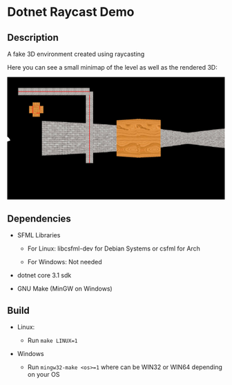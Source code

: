 # Dotnet Raycast Demo

## Description

A fake 3D environment created using raycasting

Here you can see a small minimap of the level as well as the rendered 3D:

![screenshot](./img/screenshot.png)

## Dependencies

 - SFML Libraries
 
   + For Linux: libcsfml-dev for Debian Systems or csfml for Arch
   
   + For Windows: Not needed
   
 - dotnet core 3.1 sdk
 
 - GNU Make (MinGW on Windows)

## Build

- Linux:

   + Run `make LINUX=1`
 
 - Windows
 
   + Run `mingw32-make <os>=1` where <os> can be WIN32 or WIN64 depending on your OS
